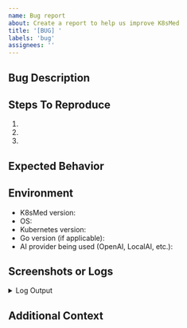 ```yaml
---
name: Bug report
about: Create a report to help us improve K8sMed
title: '[BUG] '
labels: 'bug'
assignees: ''
---
```


## Bug Description

<!-- A clear and concise description of what the bug is -->

## Steps To Reproduce

<!-- Steps to reproduce the behavior -->
1.
2.
3.

## Expected Behavior

<!-- A clear and concise description of what you expected to happen -->

## Environment

- K8sMed version:
- OS:
- Kubernetes version:
- Go version (if applicable):
- AI provider being used (OpenAI, LocalAI, etc.):

## Screenshots or Logs

<!-- If applicable, add screenshots or logs to help explain the problem -->

<details>
<summary>Log Output</summary>

```
Paste your logs here
```

</details>

## Additional Context

<!-- Add any other context about the problem here -->
